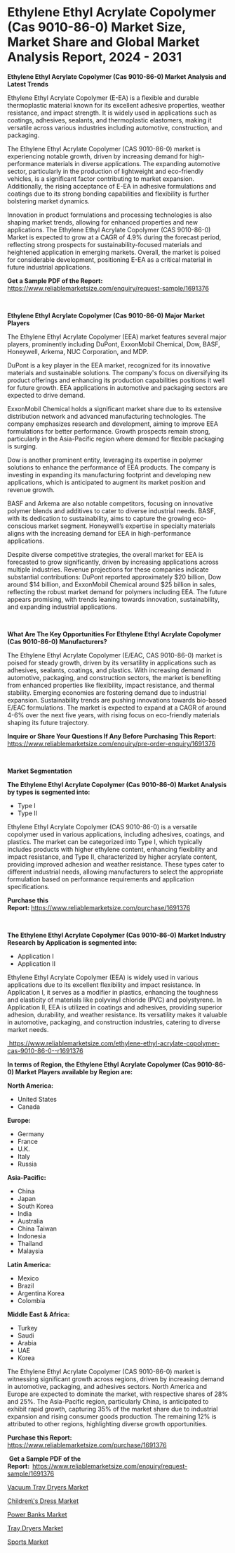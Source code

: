 <p><h1>Ethylene Ethyl Acrylate Copolymer (Cas 9010-86-0) Market Size, Market Share and Global Market Analysis Report, 2024 - 2031</h1></p><p><strong>Ethylene Ethyl Acrylate Copolymer (Cas 9010-86-0) Market Analysis and Latest Trends</strong></p>
<p><p>Ethylene Ethyl Acrylate Copolymer (E-EA) is a flexible and durable thermoplastic material known for its excellent adhesive properties, weather resistance, and impact strength. It is widely used in applications such as coatings, adhesives, sealants, and thermoplastic elastomers, making it versatile across various industries including automotive, construction, and packaging.</p><p>The Ethylene Ethyl Acrylate Copolymer (CAS 9010-86-0) market is experiencing notable growth, driven by increasing demand for high-performance materials in diverse applications. The expanding automotive sector, particularly in the production of lightweight and eco-friendly vehicles, is a significant factor contributing to market expansion. Additionally, the rising acceptance of E-EA in adhesive formulations and coatings due to its strong bonding capabilities and flexibility is further bolstering market dynamics.</p><p>Innovation in product formulations and processing technologies is also shaping market trends, allowing for enhanced properties and new applications. The Ethylene Ethyl Acrylate Copolymer (CAS 9010-86-0) Market is expected to grow at a CAGR of 4.9% during the forecast period, reflecting strong prospects for sustainability-focused materials and heightened application in emerging markets. Overall, the market is poised for considerable development, positioning E-EA as a critical material in future industrial applications.</p></p>
<p><strong>Get a Sample PDF of the Report:&nbsp;</strong> <a href="https://www.reliablemarketsize.com/enquiry/request-sample/1691376?utm_campaign=1175&utm_medium=2&utm_source=Github&utm_content=ia&utm_term=18102024&utm_id=ethylene-ethyl-acrylate-copolymer-cas-9010-86-0">https://www.reliablemarketsize.com/enquiry/request-sample/1691376</a></p>
<p>&nbsp;</p>
<p><strong>Ethylene Ethyl Acrylate Copolymer (Cas 9010-86-0) Major Market Players</strong></p>
<p><p>The Ethylene Ethyl Acrylate Copolymer (EEA) market features several major players, prominently including DuPont, ExxonMobil Chemical, Dow, BASF, Honeywell, Arkema, NUC Corporation, and MDP. </p><p>DuPont is a key player in the EEA market, recognized for its innovative materials and sustainable solutions. The company's focus on diversifying its product offerings and enhancing its production capabilities positions it well for future growth. EEA applications in automotive and packaging sectors are expected to drive demand. </p><p>ExxonMobil Chemical holds a significant market share due to its extensive distribution network and advanced manufacturing technologies. The company emphasizes research and development, aiming to improve EEA formulations for better performance. Growth prospects remain strong, particularly in the Asia-Pacific region where demand for flexible packaging is surging. </p><p>Dow is another prominent entity, leveraging its expertise in polymer solutions to enhance the performance of EEA products. The company is investing in expanding its manufacturing footprint and developing new applications, which is anticipated to augment its market position and revenue growth.</p><p>BASF and Arkema are also notable competitors, focusing on innovative polymer blends and additives to cater to diverse industrial needs. BASF, with its dedication to sustainability, aims to capture the growing eco-conscious market segment. Honeywell’s expertise in specialty materials aligns with the increasing demand for EEA in high-performance applications.</p><p>Despite diverse competitive strategies, the overall market for EEA is forecasted to grow significantly, driven by increasing applications across multiple industries. Revenue projections for these companies indicate substantial contributions: DuPont reported approximately $20 billion, Dow around $14 billion, and ExxonMobil Chemical around $25 billion in sales, reflecting the robust market demand for polymers including EEA. The future appears promising, with trends leaning towards innovation, sustainability, and expanding industrial applications.</p></p>
<p>&nbsp;</p>
<p><strong>What Are The Key Opportunities For Ethylene Ethyl Acrylate Copolymer (Cas 9010-86-0) Manufacturers?</strong></p>
<p><p>The Ethylene Ethyl Acrylate Copolymer (E/EAC, CAS 9010-86-0) market is poised for steady growth, driven by its versatility in applications such as adhesives, sealants, coatings, and plastics. With increasing demand in automotive, packaging, and construction sectors, the market is benefiting from enhanced properties like flexibility, impact resistance, and thermal stability. Emerging economies are fostering demand due to industrial expansion. Sustainability trends are pushing innovations towards bio-based E/EAC formulations. The market is expected to expand at a CAGR of around 4-6% over the next five years, with rising focus on eco-friendly materials shaping its future trajectory.</p></p>
<p><strong>Inquire or Share Your Questions If Any Before Purchasing This Report:</strong> <a href="https://www.reliablemarketsize.com/enquiry/pre-order-enquiry/1691376?utm_campaign=1175&utm_medium=2&utm_source=Github&utm_content=ia&utm_term=18102024&utm_id=ethylene-ethyl-acrylate-copolymer-cas-9010-86-0">https://www.reliablemarketsize.com/enquiry/pre-order-enquiry/1691376</a></p>
<p>&nbsp;</p>
<p><strong>Market Segmentation</strong></p>
<p><strong>The Ethylene Ethyl Acrylate Copolymer (Cas 9010-86-0) Market Analysis by types is segmented into:</strong></p>
<p><ul><li>Type I</li><li>Type II</li></ul></p>
<p><p>Ethylene Ethyl Acrylate Copolymer (CAS 9010-86-0) is a versatile copolymer used in various applications, including adhesives, coatings, and plastics. The market can be categorized into Type I, which typically includes products with higher ethylene content, enhancing flexibility and impact resistance, and Type II, characterized by higher acrylate content, providing improved adhesion and weather resistance. These types cater to different industrial needs, allowing manufacturers to select the appropriate formulation based on performance requirements and application specifications.</p></p>
<p><strong>Purchase this Report:&nbsp;</strong><a href="https://www.reliablemarketsize.com/purchase/1691376?utm_campaign=1175&utm_medium=2&utm_source=Github&utm_content=ia&utm_term=18102024&utm_id=ethylene-ethyl-acrylate-copolymer-cas-9010-86-0">https://www.reliablemarketsize.com/purchase/1691376</a></p>
<p>&nbsp;</p>
<p><strong>The Ethylene Ethyl Acrylate Copolymer (Cas 9010-86-0) Market Industry Research by Application is segmented into:</strong></p>
<p><ul><li>Application I</li><li>Application II</li></ul></p>
<p><p>Ethylene Ethyl Acrylate Copolymer (EEA) is widely used in various applications due to its excellent flexibility and impact resistance. In Application I, it serves as a modifier in plastics, enhancing the toughness and elasticity of materials like polyvinyl chloride (PVC) and polystyrene. In Application II, EEA is utilized in coatings and adhesives, providing superior adhesion, durability, and weather resistance. Its versatility makes it valuable in automotive, packaging, and construction industries, catering to diverse market needs.</p></p>
<p><a href="https://www.reliablemarketsize.com/ethylene-ethyl-acrylate-copolymer-cas-9010-86-0--r1691376?utm_campaign=1175&utm_medium=2&utm_source=Github&utm_content=ia&utm_term=18102024&utm_id=ethylene-ethyl-acrylate-copolymer-cas-9010-86-0">&nbsp;https://www.reliablemarketsize.com/ethylene-ethyl-acrylate-copolymer-cas-9010-86-0--r1691376</a></p>
<p><strong>In terms of Region, the Ethylene Ethyl Acrylate Copolymer (Cas 9010-86-0) Market Players available by Region are:</strong></p>
<p>
    <p> <strong> North America: </strong>
        <ul>
            <li>United States</li>
            <li>Canada</li>
        </ul>
        </p> 
    <p> <strong> Europe: </strong>
        <ul>
            <li>Germany</li>
            <li>France</li>
            <li>U.K.</li>
            <li>Italy</li>
            <li>Russia</li>
        </ul>
        </p> 
    <p> <strong> Asia-Pacific: </strong>
        <ul>
            <li>China</li>
            <li>Japan</li>
            <li>South Korea</li>
            <li>India</li>
            <li>Australia</li>
            <li>China Taiwan</li>
            <li>Indonesia</li>
            <li>Thailand</li>
            <li>Malaysia</li>
        </ul>
        </p> 
    <p> <strong> Latin America: </strong>
        <ul>
            <li>Mexico</li>
            <li>Brazil</li>
            <li>Argentina Korea</li>
            <li>Colombia</li>
        </ul>
        </p> 
    <p> <strong> Middle East & Africa: </strong>
        <ul>
            <li>Turkey</li>
            <li>Saudi</li>
            <li>Arabia</li>
            <li>UAE</li>
            <li>Korea</li>
        </ul>
    </p>
    </p>
<p><p>The Ethylene Ethyl Acrylate Copolymer (CAS 9010-86-0) market is witnessing significant growth across regions, driven by increasing demand in automotive, packaging, and adhesives sectors. North America and Europe are expected to dominate the market, with respective shares of 28% and 25%. The Asia-Pacific region, particularly China, is anticipated to exhibit rapid growth, capturing 35% of the market share due to industrial expansion and rising consumer goods production. The remaining 12% is attributed to other regions, highlighting diverse growth opportunities.</p></p>
<p><strong>Purchase this Report: </strong><a href="https://www.reliablemarketsize.com/purchase/1691376?utm_campaign=1175&utm_medium=2&utm_source=Github&utm_content=ia&utm_term=18102024&utm_id=ethylene-ethyl-acrylate-copolymer-cas-9010-86-0">https://www.reliablemarketsize.com/purchase/1691376</a></p>
<p>&nbsp;<strong>Get a Sample PDF of the Report:&nbsp;&nbsp;</strong><a href="https://www.reliablemarketsize.com/enquiry/request-sample/1691376?utm_campaign=1175&utm_medium=2&utm_source=Github&utm_content=ia&utm_term=18102024&utm_id=ethylene-ethyl-acrylate-copolymer-cas-9010-86-0">https://www.reliablemarketsize.com/enquiry/request-sample/1691376</a></p>
<p><strong></strong></p>
<p><p><a href="https://issuu.com/reportprime-2/docs/vacuum-tray-dryers-market-size-2030_12963f6ce124a8?utm_campaign=1175&utm_medium=2&utm_source=Github&utm_content=ia&utm_term=18102024&utm_id=ethylene-ethyl-acrylate-copolymer-cas-9010-86-0">Vacuum Tray Dryers Market</a></p><p><a href="https://github.com/juliaficg7n3/Market-Research-Report-List-1/blob/main/childrens-dress-market.md?utm_campaign=1175&utm_medium=2&utm_source=Github&utm_content=ia&utm_term=18102024&utm_id=ethylene-ethyl-acrylate-copolymer-cas-9010-86-0">Children\'s Dress Market</a></p><p><a href="https://www.linkedin.com/pulse/insights-power-banks-market-size-which-expanding-55-cagr-dydgf?utm_campaign=1175&utm_medium=2&utm_source=Github&utm_content=ia&utm_term=18102024&utm_id=ethylene-ethyl-acrylate-copolymer-cas-9010-86-0">Power Banks Market</a></p><p><a href="https://issuu.com/reportprime-2/docs/tray-dryers-market-size-2030.pptx_1e89c342ffee1e?utm_campaign=1175&utm_medium=2&utm_source=Github&utm_content=ia&utm_term=18102024&utm_id=ethylene-ethyl-acrylate-copolymer-cas-9010-86-0">Tray Dryers Market</a></p><p><a href="https://github.com/rex7gillon/Market-Research-Report-List-1/blob/main/sports-market.md?utm_campaign=1175&utm_medium=2&utm_source=Github&utm_content=ia&utm_term=18102024&utm_id=ethylene-ethyl-acrylate-copolymer-cas-9010-86-0">Sports Market</a></p></p>